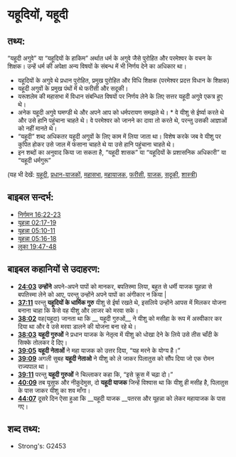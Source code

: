 # यहूदियों, यहूदी #

## तथ्य: ##

“यहूदी अगुवे” या “यहूदियों के हाकिम” अर्थात धर्म के अगुवे जैसे पुरोहित और परमेश्वर के वचन के शिक्षक। उन्हें धर्म की अपेक्षा अन्य विषयों के संबन्ध में भी निर्णय देने का अधिकार था।

* यहूदियों के अगुवे थे प्रधान पुरोहित, प्रमुख पुरोहित और विधि शिक्षक (परमेश्वर प्रदत्त विधान के शिक्षक)
* यहूदी अगुवों के प्रमुख पंथों में थे फरीसी और सदूकी।
* यरूशलेम की महासभा में विधान संबन्धित विषयों पर निर्णय लेने के लिए सत्तर यहूदी अगुवे एकत्र हुए थे।
* अनेक यहूदी अगुवे घमण्डी थे और अपने आप को धर्मपरायण समझते थे। * वे यीशु से ईर्ष्या करते थे और उसे हानि पहुंचाना चाहते थे। वे परमेश्वर को जानने का दावा तो करते थे, परन्तु उसकी आज्ञाओं को नहीं मानते थे।
* “यहूदी” शब्द अधिकतर यहूदी अगुवों के लिए काम में लिया जाता था। विशेष करके जब वे यीशु पर कुपित होकर उसे जाल में फंसाना चाहते थे या उसे हानि पहुंचाना चाहते थे।
* इन शब्दों का अनुवाद किया जा सकता है, “यहूदी शासक” या “यहूदियों के प्रशासनिक अधिकारी” या “यहूदी धर्मगुरू”

(यह भी देखें: [यहूदी](../kt/jew.md), [प्रधान-याजकों](../other/chiefpriests.md), [महासभा](../other/council.md), [महायाजक](../kt/highpriest.md), [फरीसी](../kt/pharisee.md), [याजक](../kt/priest.md), [सदूकी](../kt/sadducee.md), [शास्त्री](../kt/scribe.md))

## बाइबल सन्दर्भ: ##

* [निर्गमन 16:22-23](rc://en/tn/help/exo/16/22)
* [यूहन्ना 02:17-19](rc://en/tn/help/jhn/02/17)
* [यूहन्ना 05:10-11](rc://en/tn/help/jhn/05/10)
* [यूहन्ना 05:16-18](rc://en/tn/help/jhn/05/16)
* [लूका 19:47-48](rc://en/tn/help/luk/19/47)

## बाइबल कहानियों से उदाहरण: ##

* __[24:03](rc://en/tn/help/obs/24/03)__ __उन्होंने__ अपने-अपने पापों को मानकर, बपतिस्मा लिया, बहुत से धर्मी याजक यूहन्ना से बपतिस्मा लेने को आए, परन्तु उन्होंने अपने पापों का अंगीकार न किया |
* __[37:11](rc://en/tn/help/obs/37/11)__ परन्तु __यहूदियों के धार्मिक गुरु__  यीशु से ईर्षा रखते थे, इसलिये उन्होंने आपस में मिलकर योजना बनाना चाहा कि कैसे वह यीशु और लाजर को मरवा सके।
* __[38:02](rc://en/tn/help/obs/38/02)__ वह(यहूदा) जानता था कि __ यहूदी गुरुओं__ ने यीशु को मसीहा के रूप में अस्वीकार कर दिया था और वे उसे मरवा डालने की योजना बना रहे थे।
* __[38:03](rc://en/tn/help/obs/38/03)__ __यहूदी गुरुओं__ ने प्रधान याजक के नेतृत्व में यीशु को धोखा देने के लिये उसे तीस चाँदी के सिक्के तोलकर दे दिए।
* __[39:05](rc://en/tn/help/obs/39/05)__ __यहूदी नेताओं__ ने महा याजक को उत्तर दिया, “यह मरने के योग्य है।”
* __[39:09](rc://en/tn/help/obs/39/09)__ अगली सुबह __यहूदी नेताओ__ ने यीशु को ले जाकर पिलातुस को सौंप दिया जो एक रोमन राज्यपाल था।
* __[39:11](rc://en/tn/help/obs/39/11)__ परन्तु __यहूदी गुरुओं__ ने चिल्लाकर कहा कि, “इसे क्रूस में चढ़ा दो।”
* __[40:09](rc://en/tn/help/obs/40/09)__ तब यूसुफ और नीकुदेमुस, दो __यहूदी याजक__ जिन्हें विश्वास था कि यीशु ही मसीह है, पिलातुस के पास जाकर यीशु का शव माँगा।
* __[44:07](rc://en/tn/help/obs/44/07)__ दूसरे दिन ऐसा हुआ कि __यहूदी याजक __पतरस और यूहन्ना को लेकर महायाजक के पास गए।

## शब्द तथ्य: ##

* Strong's: G2453
